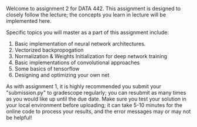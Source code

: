 Welcome to assignment 2 for DATA 442.  This assignment is designed to closely follow the lecture; the concepts you learn in lecture will be implemented here. 

Specific topics you will master as a part of this assignment include:
1) Basic implementation of neural network architectures.
2) Vectorized backpropogation
3) Normalization & Weights Initialization for deep network training
4) Basic implementations of convolutional approaches
5) Some basics of tensorflow
5) Designing and optimizing your own net

As with assignment 1, it is highly recommended you submit your "submission.py" to gradescope regularly; you can resubmit as many times as you would like up until the due date.  Make sure you test your solution in your local environment before uploading; it can take 5-10 minutes for the online code to process your results, and the error messages may or may not be helpful!